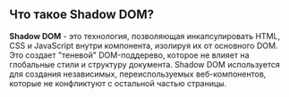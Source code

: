 ## Что такое Shadow DOM?

**Shadow DOM** - это технология, позволяющая инкапсулировать HTML, CSS и JavaScript внутри компонента, изолируя их от основного DOM. Это создает "теневой" DOM-поддерево, которое не влияет на глобальные стили и структуру документа. Shadow DOM используется для создания независимых, переиспользуемых веб-компонентов, которые не конфликтуют с остальной частью страницы.